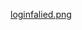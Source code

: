 [loginfalied.png](https://cdn.discordapp.com/attachments/694152174409613333/727123936877477929/loginfailed.png)
